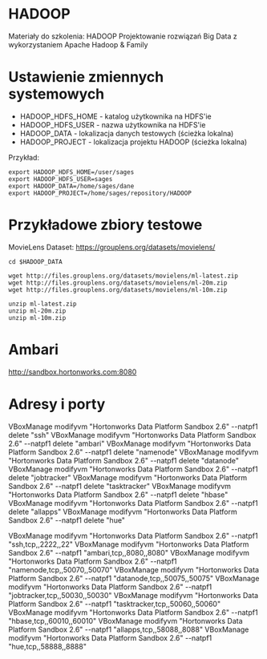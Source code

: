 # HADOOP
Materiały do szkolenia: HADOOP Projektowanie rozwiązań Big Data z wykorzystaniem Apache Hadoop &amp; Family

# Ustawienie zmiennych systemowych

* HADOOP_HDFS_HOME - katalog użytkownika na HDFS'ie
* HADOOP_HDFS_USER - nazwa użytkownika na HDFS'ie
* HADOOP_DATA - lokalizacja danych testowych (ścieżka lokalna)
* HADOOP_PROJECT - lokalizacja projektu HADOOP (ścieżka lokalna)

Przykład:

```
export HADOOP_HDFS_HOME=/user/sages
export HADOOP_HDFS_USER=sages
export HADOOP_DATA=/home/sages/dane
export HADOOP_PROJECT=/home/sages/repository/HADOOP
```

# Przykładowe zbiory testowe

MovieLens Dataset: https://grouplens.org/datasets/movielens/

```
cd $HADOOP_DATA

wget http://files.grouplens.org/datasets/movielens/ml-latest.zip
wget http://files.grouplens.org/datasets/movielens/ml-20m.zip
wget http://files.grouplens.org/datasets/movielens/ml-10m.zip

unzip ml-latest.zip
unzip ml-20m.zip
unzip ml-10m.zip
```

# Ambari

http://sandbox.hortonworks.com:8080

# Adresy i porty

VBoxManage modifyvm "Hortonworks Data Platform Sandbox 2.6" --natpf1 delete "ssh"
VBoxManage modifyvm "Hortonworks Data Platform Sandbox 2.6" --natpf1 delete "ambari"
VBoxManage modifyvm "Hortonworks Data Platform Sandbox 2.6" --natpf1 delete "namenode"
VBoxManage modifyvm "Hortonworks Data Platform Sandbox 2.6" --natpf1 delete "datanode"
VBoxManage modifyvm "Hortonworks Data Platform Sandbox 2.6" --natpf1 delete "jobtracker"
VBoxManage modifyvm "Hortonworks Data Platform Sandbox 2.6" --natpf1 delete "tasktracker"
VBoxManage modifyvm "Hortonworks Data Platform Sandbox 2.6" --natpf1 delete "hbase"
VBoxManage modifyvm "Hortonworks Data Platform Sandbox 2.6" --natpf1 delete "allapps"
VBoxManage modifyvm "Hortonworks Data Platform Sandbox 2.6" --natpf1 delete "hue"

VBoxManage modifyvm "Hortonworks Data Platform Sandbox 2.6" --natpf1 "ssh,tcp,,2222,,22"
VBoxManage modifyvm "Hortonworks Data Platform Sandbox 2.6" --natpf1 "ambari,tcp,,8080,,8080"
VBoxManage modifyvm "Hortonworks Data Platform Sandbox 2.6" --natpf1 "namenode,tcp,,50070,,50070"
VBoxManage modifyvm "Hortonworks Data Platform Sandbox 2.6" --natpf1 "datanode,tcp,,50075,,50075"
VBoxManage modifyvm "Hortonworks Data Platform Sandbox 2.6" --natpf1 "jobtracker,tcp,,50030,,50030"
VBoxManage modifyvm "Hortonworks Data Platform Sandbox 2.6" --natpf1 "tasktracker,tcp,,50060,,50060"
VBoxManage modifyvm "Hortonworks Data Platform Sandbox 2.6" --natpf1 "hbase,tcp,,60010,,60010"
VBoxManage modifyvm "Hortonworks Data Platform Sandbox 2.6" --natpf1 "allapps,tcp,,58088,,8088"
VBoxManage modifyvm "Hortonworks Data Platform Sandbox 2.6" --natpf1 "hue,tcp,,58888,,8888"